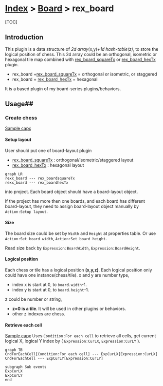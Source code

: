 # [Index](index.html) > [Board](board.index.html) > rex_board

[TOC]

## Introduction

This plugin is a data structure of *2d array*(x,y)+*1d hash-table(z)*, to store the logical position of chess. This 2d array could be an orthogonal, isometric or hexagonal tile map combined with [rex_board_squareTx](rex_board_squaretx.html) or [rex_board_hexTx](rex_board_hextx.html) plugin.

- rex_board +[rex_board_squareTx](rex_board_squaretx.html) = orthogonal or isometric, or staggered 
- rex_board + [rex_board_hexTx](rex_board_hextx.html) = hexagonal

It is a based plugin of my board-series plugins/behaviors.

## Usage##

### Create chess

[Sample capx](https://onedrive.live.com/redir?resid=7497FD5EC94476E!521&authkey=!ABKjYmMcxdof4EA&ithint=file%2c.capx)

#### Setup layout

User should put one of board-layout plugin 

- [rex_board_squareTx](rex_board_squaretx.html) : orthogonal/isometric/staggered layout
- [rex_board_hexTx](rex_board_hextx.html) : hexagonal layout

```mermaid
graph LR
rexx_board --- rex_boardsquareTx
rexx_board --- rex_boardhexTx
```



into project. Each board object should have a board-layout object.

If the project has more then one boards, and each board has different board-layout, they need to assign board-layout object manually by `Action:Setup layout`.

#### Size

The board size could be set by `Width` and `Height` at properties table. Or use `Action:Set board width`, `Action:Set board height`.

Read size back by `Expression:BoardWidth`, `Expression:BoardHeight`.

#### Logical position

Each chess or tile has a logical position **(x,y,z)**. Each logical position only could have one instance(chess/tile).
x and y are number type,

- index x is start at 0, to `board.width`-1.
- index y is start at 0, to `board.height`-1.

z could be number or string,

- **z=0 is a tile**. It will be used in other plugins  or behaviors.
- other z indexes are chess.

#### Retrieve each cell

[Sample capx](https://onedrive.live.com/redir?resid=7497FD5EC94476E!2190&authkey=!AO0wKF2e8k_pwoQ&ithint=file%2ccapx)
Uses `Condition:For each cell` to retrieve all cells, get current logical X, logical Y index by ( `Expression:CurLX`, `Expression:CurLY` ).

```mermaid
graph TB
CndForEachCell[Condition:For each cell] --- ExpCurLX[Expression:CurLX]
CndForEachCell --- ExpCurLY[Expression:CurLY]

subgraph Sub events
ExpCurLX
ExpCurLY
end
```





